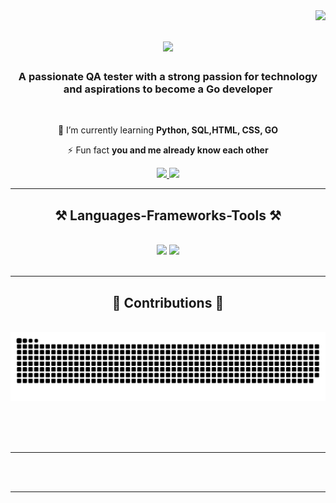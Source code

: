 <img align="right" src="https://visitor-badge.laobi.icu/badge?page_id=salesp07.salesp07" />

<h1 align="center">
    <img src="https://readme-typing-svg.herokuapp.com/?font=Righteous&size=35&center=true&vCenter=true&width=500&height=70&duration=4000&lines=Hello+World!+👋;+I'm+Lesovaya+Mary!;Have+a+good+day!+⚡" />
</h1>

<h3 align="center">A passionate QA tester with a strong passion for technology and aspirations to become a Go developer</h3>

<br/>

<div align="center">
 
 🌱 I’m currently learning **Python, SQL,HTML, CSS, GO**
 
 ⚡ Fun fact **you and me already know each other**

 </div>
 
<div align="center"> 
  <a href="mailto:lesovaya.mary@mail.ru">
    <img src="https://img.shields.io/badge/Gmail-333333?style=for-the-badge&logo=gmail&logoColor=red" />
    
  </a>
  
  <a href="https://stepik.org/users/688640580/profile8">
     <img src="https://img.shields.io/badge/stepik-FF5722?style=for-the-badge&logo=todoist&logoColor=white" target="_blank" /> <!-- sqlite, safari, google-chrome are other good icon options -->
  </a>
</div>

 <hr/>
 
<h2 align="center"> ⚒ Languages-Frameworks-Tools ⚒ </h2>
<br/>
<div align="center">
    <img src="https://skillicons.dev/icons?i=html,css,vscode,github,figma,tailwind,git,r" />
    <img src="https://skillicons.dev/icons?i=python,javascript,mysql,bash,go" /><br>
</div>

<br/>
<hr/>

<div align="center">
  <h2>🐍 Contributions 🐍</h2>
  <br>
  <img alt="snake eating my contributions" src="https://raw.githubusercontent.com/salesp07/salesp07/output/github-contribution-grid-snake.svg" />
  
  <br/><br/><br/>
</div>

<hr/>


<br/><br/>

<hr/>

<br/>

<br/>
